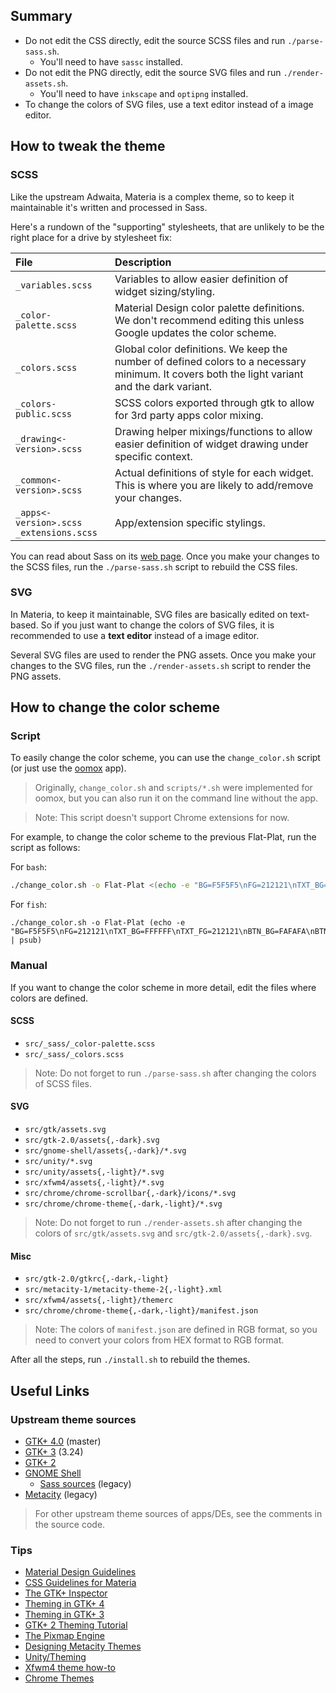 ## Summary

- Do not edit the CSS directly, edit the source SCSS files and run `./parse-sass.sh`.
  - You'll need to have `sassc` installed.
- Do not edit the PNG directly, edit the source SVG files and run `./render-assets.sh`.
  - You'll need to have `inkscape` and `optipng` installed.
- To change the colors of SVG files, use a text editor instead of a image editor.

## How to tweak the theme

### SCSS

Like the upstream Adwaita, Materia is a complex theme, so to keep it
maintainable it's written and processed in Sass.

Here's a rundown of the "supporting" stylesheets, that are unlikely to be the
right place for a drive by stylesheet fix:

| File | Description |
| :-- | :-- |
| `_variables.scss` | Variables to allow easier definition of widget sizing/styling. |
| `_color-palette.scss` | Material Design color palette definitions. We don't recommend editing this unless Google updates the color scheme. |
| `_colors.scss` | Global color definitions. We keep the number of defined colors to a necessary minimum. It covers both the light variant and the dark variant. |
| `_colors-public.scss` | SCSS colors exported through gtk to allow for 3rd party apps color mixing. |
| `_drawing<-version>.scss` | Drawing helper mixings/functions to allow easier definition of widget drawing under specific context. |
| `_common<-version>.scss` | Actual definitions of style for each widget. This is where you are likely to add/remove your changes. |
| `_apps<-version>.scss` <br> `_extensions.scss` | App/extension specific stylings. |

You can read about Sass on its [web page](http://sass-lang.com/documentation/).
Once you make your changes to the SCSS files, run the `./parse-sass.sh` script
to rebuild the CSS files.

### SVG

In Materia, to keep it maintainable, SVG files are basically edited on
text-based. So if you just want to change the colors of SVG files, it is
recommended to use a **text editor** instead of a image editor.

Several SVG files are used to render the PNG assets. Once you make your changes
to the SVG files, run the `./render-assets.sh` script to render the PNG assets.

## How to change the color scheme

### Script

To easily change the color scheme, you can use the `change_color.sh` script (or
just use the [oomox](https://github.com/themix-project/oomox) app).

> Originally, `change_color.sh` and `scripts/*.sh` were implemented for oomox,
but you can also run it on the command line without the app.

> Note: This script doesn't support Chrome extensions for now.

For example, to change the color scheme to the previous Flat-Plat, run the
script as follows:

For `bash`:

```bash
./change_color.sh -o Flat-Plat <(echo -e "BG=F5F5F5\nFG=212121\nTXT_BG=FFFFFF\nTXT_FG=212121\nBTN_BG=FAFAFA\nBTN_FG=616161\nMENU_BG=455A64\nMENU_FG=FFFFFF\nSEL_BG=42A5F5\nSEL_FG=FFFFFF\nACCENT_BG=FF4081\nMATERIA_STYLE_COMPACT=False\n")
```

For `fish`:

```fish
./change_color.sh -o Flat-Plat (echo -e "BG=F5F5F5\nFG=212121\nTXT_BG=FFFFFF\nTXT_FG=212121\nBTN_BG=FAFAFA\nBTN_FG=616161\nMENU_BG=455A64\nMENU_FG=FFFFFF\nSEL_BG=42A5F5\nSEL_FG=FFFFFF\nACCENT_BG=FF4081\nMATERIA_STYLE_COMPACT=False\n" | psub)
```

### Manual

If you want to change the color scheme in more detail, edit the files where
colors are defined.

#### SCSS

- `src/_sass/_color-palette.scss`
- `src/_sass/_colors.scss`

> Note: Do not forget to run `./parse-sass.sh` after changing the colors of SCSS
files.

#### SVG

- `src/gtk/assets.svg`
- `src/gtk-2.0/assets{,-dark}.svg`
- `src/gnome-shell/assets{,-dark}/*.svg`
- `src/unity/*.svg`
- `src/unity/assets{,-light}/*.svg`
- `src/xfwm4/assets{,-light}/*.svg`
- `src/chrome/chrome-scrollbar{,-dark}/icons/*.svg`
- `src/chrome/chrome-theme{,-dark,-light}/*.svg`

> Note: Do not forget to run `./render-assets.sh` after changing the colors of
`src/gtk/assets.svg` and `src/gtk-2.0/assets{,-dark}.svg`.

#### Misc

- `src/gtk-2.0/gtkrc{,-dark,-light}`
- `src/metacity-1/metacity-theme-2{,-light}.xml`
- `src/xfwm4/assets{,-light}/themerc`
- `src/chrome/chrome-theme{,-dark,-light}/manifest.json`

> Note: The colors of `manifest.json` are defined in RGB format, so you need to
convert your colors from HEX format to RGB format.

After all the steps, run `./install.sh` to rebuild the themes.

## Useful Links

### Upstream theme sources

- [GTK+ 4.0](https://gitlab.gnome.org/GNOME/gtk/tree/master/gtk/theme/Adwaita) (master)
- [GTK+ 3](https://gitlab.gnome.org/GNOME/gtk/tree/gtk-3-24/gtk/theme/Adwaita) (3.24)
- [GTK+ 2](https://gitlab.gnome.org/GNOME/gnome-themes-extra/tree/master/themes/Adwaita/gtk-2.0)
- [GNOME Shell](https://gitlab.gnome.org/GNOME/gnome-shell/tree/master/data/theme)
  - [Sass sources](https://gitlab.gnome.org/GNOME/gnome-shell-sass) (legacy)
- [Metacity](https://gitlab.gnome.org/GNOME/gnome-themes-extra/tree/gnome-3-14/themes/Adwaita/metacity-1) (legacy)

> For other upstream theme sources of apps/DEs, see the comments in the source code.

### Tips

- [Material Design Guidelines](https://www.material.io/guidelines/)
- [CSS Guidelines for Materia](https://github.com/nana-4/materia-theme/wiki/CSS-Guidelines)
- [The GTK+ Inspector](https://blog.gtk.org/2017/04/05/the-gtk-inspector/)
- [Theming in GTK+ 4](https://developer.gnome.org/gtk4/stable/theming.html)
- [Theming in GTK+ 3](https://developer.gnome.org/gtk3/stable/theming.html)
- [GTK+ 2 Theming Tutorial](https://wiki.gnome.org/Attic/GnomeArt/Tutorials/GtkThemes)
- [The Pixmap Engine](https://wiki.gnome.org/Attic/GnomeArt/Tutorials/GtkEngines/PixmapEngine)
- [Designing Metacity Themes](https://wiki.gnome.org/Attic/GnomeArt/Tutorials/MetacityThemes)
- [Unity/Theming](https://wiki.ubuntu.com/Unity/Theming)
- [Xfwm4 theme how-to](https://wiki.xfce.org/howto/xfwm4_theme)
- [Chrome Themes](https://developer.chrome.com/extensions/themes)
